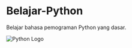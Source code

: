 # Belajar-Python
Belajar bahasa pemograman Python yang dasar.

![Python Logo](https://www.kindpng.com/picc/m/159-1595848_python-logo-png-transparent-background-python-logo-png.png)

